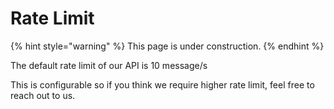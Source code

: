 # Rate Limit

{% hint style="warning" %}
This page is under construction.
{% endhint %}

The default rate limit of our API is 10 message/s

This is configurable so if you think we require higher rate limit, feel free to reach out to us.
